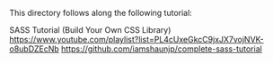 This directory follows along the following tutorial:

SASS Tutorial (Build Your Own CSS Library)
https://www.youtube.com/playlist?list=PL4cUxeGkcC9jxJX7vojNVK-o8ubDZEcNb
https://github.com/iamshaunjp/complete-sass-tutorial
